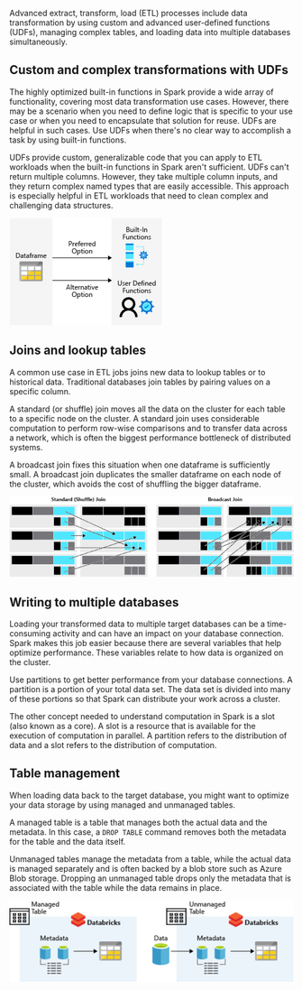 Advanced extract, transform, load (ETL) processes include data transformation by using custom and advanced user-defined functions (UDFs), managing complex tables, and loading data into multiple databases simultaneously.

## Custom and complex transformations with UDFs

The highly optimized built-in functions in Spark provide a wide array of functionality, covering most data transformation use cases. However, there may be a scenario when you need to define logic that is specific to your use case or when you need to encapsulate that solution for reuse. UDFs are helpful in such cases. Use UDFs when there's no clear way to accomplish a task by using built-in functions.

UDFs provide custom, generalizable code that you can apply to ETL workloads when the built-in functions in Spark aren't sufficient. UDFs can't return multiple columns. However, they take multiple column inputs, and they return complex named types that are easily accessible. This approach is especially helpful in ETL workloads that need to clean complex and challenging data structures.

![Comparison between built-in functions and UDFs](../media/built-in-vs-udfs.png)

## Joins and lookup tables

A common use case in ETL jobs joins new data to lookup tables or to historical data. Traditional databases join tables by pairing values on a specific column.

A standard (or shuffle) join moves all the data on the cluster for each table to a specific node on the cluster. A standard join uses considerable computation to perform row-wise comparisons and to transfer data across a network, which is often the biggest performance bottleneck of distributed systems.

A broadcast join fixes this situation when one dataframe is sufficiently small. A broadcast join duplicates the smaller dataframe on each node of the cluster, which avoids the cost of shuffling the bigger dataframe.

![Standard and broadcast join between tables](../media/shuffle-and-broadcast-joins.png)

## Writing to multiple databases

Loading your transformed data to multiple target databases can be a time-consuming activity and can have an impact on your database connection. Spark makes this job easier because there are several variables that help optimize performance. These variables relate to how data is organized on the cluster.

Use partitions to get better performance from your database connections. A partition is a portion of your total data set. The data set is divided into many of these portions so that Spark can distribute your work across a cluster.

The other concept needed to understand computation in Spark is a slot (also known as a core). A slot is a resource that is available for the execution of computation in parallel. A partition refers to the distribution of data and a slot refers to the distribution of computation.

## Table management

When loading data back to the target database, you might want to optimize your data storage by using managed and unmanaged tables.

A managed table is a table that manages both the actual data and the metadata. In this case, a `DROP TABLE` command removes both the metadata for the table and the data itself.

Unmanaged tables manage the metadata from a table, while the actual data is managed separately and is often backed by a blob store such as Azure Blob storage. Dropping an unmanaged table drops only the metadata that is associated with the table while the data remains in place.

![Structure of managed and unmanaged tables in Databricks](../media/managed-and-unmanaged-tables.png)